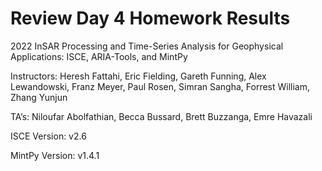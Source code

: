 # Review Day 4 Homework Results
2022 InSAR Processing and Time-Series Analysis for Geophysical Applications: ISCE, ARIA-Tools, and MintPy

Instructors: Heresh Fattahi, Eric Fielding, Gareth Funning, Alex Lewandowski, Franz Meyer, Paul Rosen, Simran Sangha, Forrest William, Zhang Yunjun

TA’s: Niloufar Abolfathian, Becca Bussard, Brett Buzzanga, Emre Havazali

ISCE Version: v2.6

MintPy Version: v1.4.1
